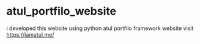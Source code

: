 # atul_portfilo_website
i developed this website using python atul portfilo framework website visit https://iamatul.me/
